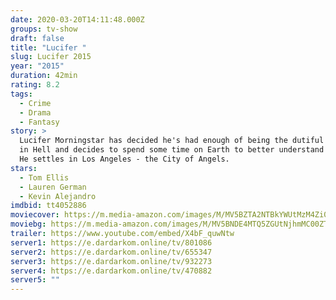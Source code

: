 ```yaml
---
date: 2020-03-20T14:11:48.000Z
groups: tv-show
draft: false
title: "Lucifer "
slug: Lucifer 2015
year: "2015"
duration: 42min
rating: 8.2
tags:
  - Crime
  - Drama
  - Fantasy
story: >
  Lucifer Morningstar has decided he's had enough of being the dutiful servant
  in Hell and decides to spend some time on Earth to better understand humanity.
  He settles in Los Angeles - the City of Angels.
stars:
  - Tom Ellis
  - Lauren German
  - Kevin Alejandro
imdbid: tt4052886
moviecover: https://m.media-amazon.com/images/M/MV5BZTA2NTBkYWUtMzM4Zi00YzhlLTk4NWItY2U1ODczNDMyNDAzXkEyXkFqcGdeQXVyNDg4NjY5OTQ@._V1_SY1000_CR0,0,675,1000_AL_.jpg
moviebg: https://m.media-amazon.com/images/M/MV5BNDE4MTQ5ZGUtNjhmMC00ZTU5LTkwODEtYTRhMDUyNGRkYmEzXkEyXkFqcGdeQXVyNjc1MTExNA@@._V1_SX1777_CR0,0,1777,999_AL_.jpg
trailer: https://www.youtube.com/embed/X4bF_quwNtw
server1: https://e.dardarkom.online/tv/801086
server2: https://e.dardarkom.online/tv/655347
server3: https://e.dardarkom.online/tv/932273
server4: https://e.dardarkom.online/tv/470882
server5: ""
---
```


